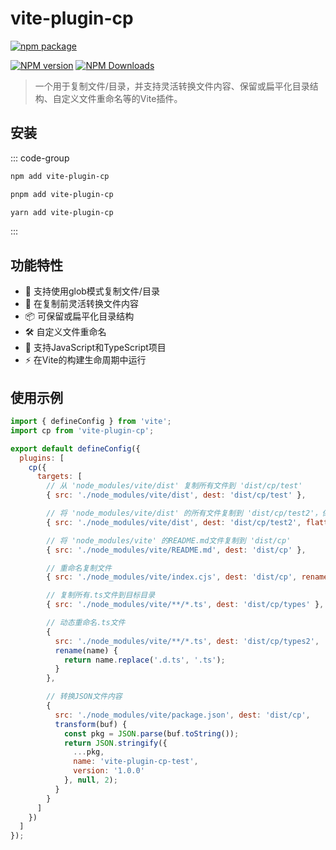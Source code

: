 # vite-plugin-cp

[![npm package](https://nodei.co/npm/vite-plugin-cp.png?downloads=true&downloadRank=true&stars=true)](https://www.npmjs.com/package/vite-plugin-cp)

[![NPM version](https://img.shields.io/npm/v/vite-plugin-cp.svg?style=flat)](https://npmjs.org/package/vite-plugin-cp)
[![NPM Downloads](https://img.shields.io/npm/dm/vite-plugin-cp.svg?style=flat)](https://npmjs.org/package/vite-plugin-cp)

> 一个用于复制文件/目录，并支持灵活转换文件内容、保留或扁平化目录结构、自定义文件重命名等的Vite插件。

## 安装

::: code-group

```bash [npm]
npm add vite-plugin-cp
```
```bash [pnpm]
pnpm add vite-plugin-cp
```
```bash [yarn]
yarn add vite-plugin-cp
```

:::

## 功能特性
- 📁 支持使用glob模式复制文件/目录
- 🔄 在复制前灵活转换文件内容
- 📦 可保留或扁平化目录结构
- 🛠️ 自定义文件重命名
- 🔄 支持JavaScript和TypeScript项目
- ⚡ 在Vite的构建生命周期中运行

## 使用示例

```js
import { defineConfig } from 'vite';
import cp from 'vite-plugin-cp';

export default defineConfig({
  plugins: [
    cp({
      targets: [
        // 从 'node_modules/vite/dist' 复制所有文件到 'dist/cp/test'
        { src: './node_modules/vite/dist', dest: 'dist/cp/test' },

        // 将 'node_modules/vite/dist' 的所有文件复制到 'dist/cp/test2'，保留目录结构
        { src: './node_modules/vite/dist', dest: 'dist/cp/test2', flatten: false },

        // 将 'node_modules/vite' 的README.md文件复制到 'dist/cp'
        { src: './node_modules/vite/README.md', dest: 'dist/cp' },

        // 重命名复制文件
        { src: './node_modules/vite/index.cjs', dest: 'dist/cp', rename: 'index.js' },

        // 复制所有.ts文件到目标目录
        { src: './node_modules/vite/**/*.ts', dest: 'dist/cp/types' },

        // 动态重命名.ts文件
        {
          src: './node_modules/vite/**/*.ts', dest: 'dist/cp/types2', 
          rename(name) {
            return name.replace('.d.ts', '.ts');
          }
        },

        // 转换JSON文件内容
        {
          src: './node_modules/vite/package.json', dest: 'dist/cp', 
          transform(buf) {
            const pkg = JSON.parse(buf.toString());
            return JSON.stringify({
              ...pkg,
              name: 'vite-plugin-cp-test',
              version: '1.0.0'
            }, null, 2);
          }
        }
      ]
    })
  ]
});
```